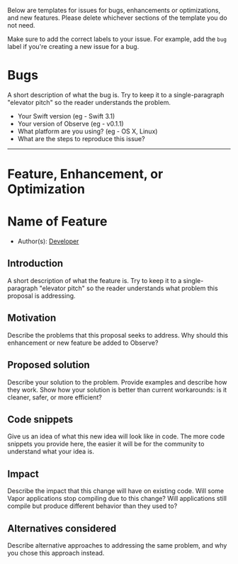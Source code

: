 Below are templates for issues for bugs, enhancements or optimizations, and new features. 
Please delete whichever sections of the template you do not need.

Make sure to add the correct labels to your issue. For example, add the `bug` label if you're creating a new issue for a bug.

# Bugs

A short description of what the bug is. Try to keep it to a single-paragraph "elevator pitch" so the reader understands the problem.

* Your Swift version (eg - Swift 3.1)
* Your version of Observe (eg - v0.1.1)
* What platform are you using? (eg - OS X, Linux)
* What are the steps to reproduce this issue?


-------------------------------------------------------------------------------

# Feature, Enhancement, or Optimization

# Name of Feature

* Author(s): [Developer](https://github.com/<your-username>)

## Introduction

A short description of what the feature is. Try to keep it to a single-paragraph "elevator pitch" so the reader understands what problem this proposal is addressing.

## Motivation

Describe the problems that this proposal seeks to address. Why should this enhancement or new feature be added to Observe?

## Proposed solution

Describe your solution to the problem. Provide examples and describe how they work. Show how your solution is better than current workarounds: is it cleaner, safer, or more efficient?

## Code snippets

Give us an idea of what this new idea will look like in code. The more code snippets you provide here, the easier it will be for the community to understand what your idea is.

## Impact

Describe the impact that this change will have on existing code. Will some Vapor applications stop compiling due to this change? Will applications still compile but produce different behavior than they used to?

## Alternatives considered

Describe alternative approaches to addressing the same problem, and why you chose this approach instead.